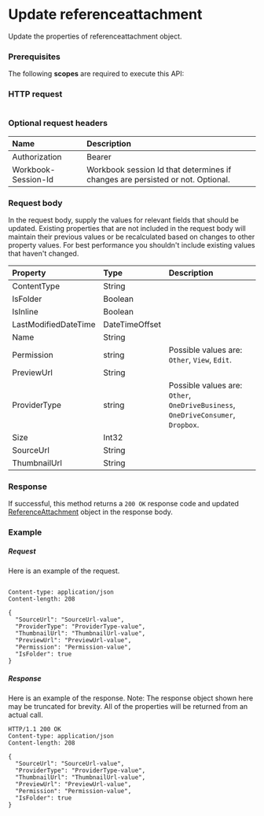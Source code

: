 # Update referenceattachment

Update the properties of referenceattachment object.
### Prerequisites
The following **scopes** are required to execute this API: 
### HTTP request
<!-- { "blockType": "ignored" } -->
```http

```
### Optional request headers
| Name       | Description|
|:-----------|:-----------|
| Authorization  | Bearer <code>|
| Workbook-Session-Id  | Workbook session Id that determines if changes are persisted or not. Optional.|

### Request body
In the request body, supply the values for relevant fields that should be updated. Existing properties that are not included in the request body will maintain their previous values or be recalculated based on changes to other property values. For best performance you shouldn't include existing values that haven't changed.

| Property	   | Type	|Description|
|:---------------|:--------|:----------|
|ContentType|String||
|IsFolder|Boolean||
|IsInline|Boolean||
|LastModifiedDateTime|DateTimeOffset||
|Name|String||
|Permission|string| Possible values are: `Other`, `View`, `Edit`.|
|PreviewUrl|String||
|ProviderType|string| Possible values are: `Other`, `OneDriveBusiness`, `OneDriveConsumer`, `Dropbox`.|
|Size|Int32||
|SourceUrl|String||
|ThumbnailUrl|String||

### Response
If successful, this method returns a `200 OK` response code and updated [ReferenceAttachment](../resources/referenceattachment.md) object in the response body.
### Example
##### Request
Here is an example of the request.
<!-- {
  "blockType": "request",
  "name": "update_referenceattachment"
}-->
```http

Content-type: application/json
Content-length: 208

{
  "SourceUrl": "SourceUrl-value",
  "ProviderType": "ProviderType-value",
  "ThumbnailUrl": "ThumbnailUrl-value",
  "PreviewUrl": "PreviewUrl-value",
  "Permission": "Permission-value",
  "IsFolder": true
}
```
##### Response
Here is an example of the response. Note: The response object shown here may be truncated for brevity. All of the properties will be returned from an actual call.
<!-- {
  "blockType": "response",
  "truncated": true,
  "@odata.type": "microsoft.graph.ReferenceAttachment"
} -->
```http
HTTP/1.1 200 OK
Content-type: application/json
Content-length: 208

{
  "SourceUrl": "SourceUrl-value",
  "ProviderType": "ProviderType-value",
  "ThumbnailUrl": "ThumbnailUrl-value",
  "PreviewUrl": "PreviewUrl-value",
  "Permission": "Permission-value",
  "IsFolder": true
}
```

<!-- uuid: 8fcb5dbc-d5aa-4681-8e31-b001d5168d79
2015-10-25 14:57:30 UTC -->
<!-- {
  "type": "#page.annotation",
  "description": "Update referenceattachment",
  "keywords": "",
  "section": "documentation",
  "tocPath": ""
}-->